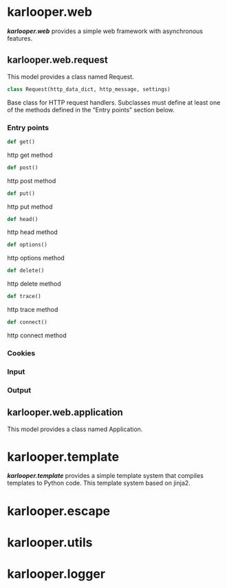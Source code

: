 # karlooper.web
_**karlooper.web**_ provides a simple web framework with asynchronous features.
## karlooper.web.request
This model provides a class named Request.  
```python
class Request(http_data_dict, http_message, settings)
```
Base class for HTTP request handlers.
Subclasses must define at least one of the methods defined in the “Entry points” section below.  
### Entry points
```python
def get()
```
http get method
```python
def post()
```
http post method
```python
def put()
```
http put method
```python
def head()
```
http head method
```python
def options()
```
http options method
```python
def delete()
```
http delete method
```python
def trace()
```
http trace method
```python
def connect()
```
http connect method
### Cookies
### Input
### Output
## karlooper.web.application
This model provides a class named Application.  
# karlooper.template
_**karlooper.template**_ provides a simple template system that compiles templates to Python code.
This template system based on jinja2.
# karlooper.escape
# karlooper.utils
# karlooper.logger
